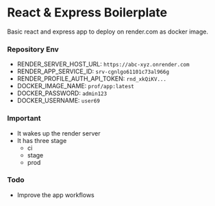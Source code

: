 # React & Express Boilerplate

Basic react and express app to deploy on render.com as docker image.

### Repository Env

- RENDER_SERVER_HOST_URL: `https://abc-xyz.onrender.com`
- RENDER_APP_SERVICE_ID: `srv-cgnlgo61101c73al966g`
- RENDER_PROFILE_AUTH_API_TOKEN: `rnd_xkQiKV...`
- DOCKER_IMAGE_NAME: `prof/app:latest`
- DOCKER_PASSWORD: `admin123`
- DOCKER_USERNAME: `user69`

### Important

- It wakes up the render server
- It has three stage
  - ci
  - stage
  - prod

### Todo

- Improve the app workflows

<!--

### Fly deplyment via cli

https://fly.io/docs/hands-on/install-flyctl/

docker run -it 3565a89d9e81 bash
curl -L https://fly.io/install.sh | sh

export FLYCTL_INSTALL=\"$flyctl_install\"
export PATH=\"\$FLYCTL_INSTALL/bin:\$PATH\"
export FLY_API_TOKEN=fo1_7mXDasFuDfeHCQTGbBaWw-PEIzx4Q7UiW1M7794XcUo
-->
